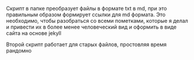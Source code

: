 Скрипт в папке преобразует файлы в формате txt
в md, при это правильным образом формирует ссылки для 
md формата. Это необходимо, чтобы разобраться со всеми пометками,
которые я делал и привести их в более менее человеческий вид и
оформить в виде сайта на основе jekyll

Второй скрипт работает для старых файлов, простовляя время
рандомно

